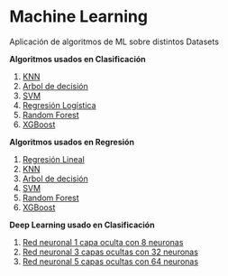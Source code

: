# Machine Learning
Aplicación de algoritmos de ML sobre distintos Datasets


**Algoritmos usados en Clasificación**   
1. [KNN](#id1)
2. [Arbol de decisión](#id2)
3. [SVM](#id3)
4. [Regresión Logística](#id4)
5. [Random Forest](#id5)
6. [XGBoost](#id6)

**Algoritmos usados en Regresión**   
1. [Regresión Lineal](#id1)
2. [KNN](#id2)
3. [Arbol de decisión](#id3)
4. [SVM](#id4)
5. [Random Forest](#id5)
6. [XGBoost](#id6)

**Deep Learning usado en Clasificación**
1. [Red neuronal 1 capa oculta con 8 neuronas](#id1)
2. [Red neuronal 3 capas ocultas con 32 neuronas](#id2)
3. [Red neuronal 5 capas ocultas con 64 neuronas](#id3)
